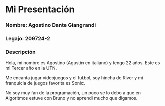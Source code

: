 # Mi Presentación

### Nombre: Agostino Dante Giangrandi

### Legajo: 209724-2

### Descripción
Hola, mi nombre es Agostino (Agustin en italiano) y tengo 22 años. Este es mi Tercer año en la UTN.

Me encanta jugar videojuegos y el futbol, soy hincha de River y mi franquicia de juegos favorita es Sonic.

No soy muy fan de la programación, un poco se lo debo a que en Algoritmos estuve con Bruno y no aprendi mucho que digamos.
